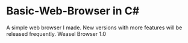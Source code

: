 # Basic-Web-Browser in C#
A simple web browser I made. New versions with more features will be released frequently.
Weasel Browser 1.0
